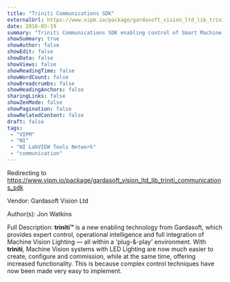 ```yaml
---
title: "Triniti Communications SDK"
externalUrl: https://www.vipm.io/package/gardasoft_vision_ltd_lib_triniti_communications_sdk
date: 2016-05-19
summary: "Triniti Communications SDK enabling control of Smart Machine Vision Lighting Controllers."
showSummary: true
showAuthor: false
showEdit: false
showData: false
showViews: false
showReadingTime: false
showWordCount: false
showBreadcrumbs: false
showHeadingAnchors: false
sharingLinks: false
showZenMode: false
showPagination: false
showRelatedContent: false
draft: false
tags:
 - "VIPM"
 - "NI"
 - "NI LabVIEW Tools Network"
 - "communication"
---
```


Redirecting to https://www.vipm.io/package/gardasoft_vision_ltd_lib_triniti_communications_sdk

Vendor: Gardasoft Vision Ltd

Author(s): Jon Watkins
 
Full Description:
**triniti™** is a new enabling technology from Gardasoft, which provides expert control, operational intelligence and full integration of Machine Vision Lighting — all within a 'plug-&-play' environment. With **triniti**, Machine Vision systems with LED Lighting are now much easier to create, configure and commission, while at the same time, offering increased functionality. This is because complex control techniques have now been made very easy to implement.